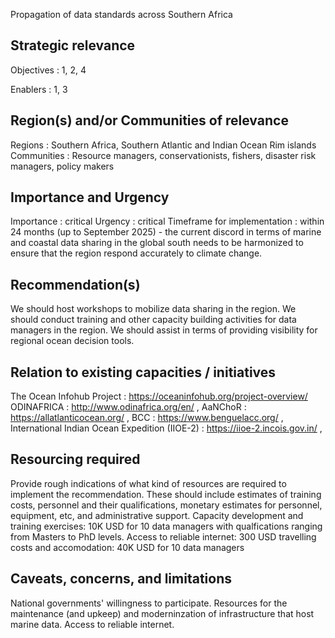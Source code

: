 Propagation of data standards across Southern Africa

## Strategic relevance

Objectives  : 1, 2, 4

Enablers  :  1, 3

## Region(s) and/or Communities of relevance

Regions : Southern Africa, Southern Atlantic and Indian Ocean Rim islands
Communities  : Resource managers, conservationists, fishers, disaster risk managers, policy makers

## Importance and Urgency

Importance : critical
Urgency  : critical
Timeframe for implementation : within 24 months (up to September 2025) - the current discord in terms of marine and coastal data sharing in the global south needs to be harmonized to ensure that the region respond accurately to climate change.

## Recommendation(s)

We should host workshops to mobilize data sharing in the region.
We should conduct training and other capacity building activities for data managers in the region.
We should assist in terms of providing visibility for regional ocean decision tools.

## Relation to existing capacities / initiatives

The Ocean Infohub Project  : https://oceaninfohub.org/project-overview/
ODINAFRICA  : http://www.odinafrica.org/en/ ,
AaNChoR  : https://allatlanticocean.org/ ,
BCC  : https://www.benguelacc.org/ ,
International Indian Ocean Expedition (IIOE-2)  : https://iioe-2.incois.gov.in/ ,


## Resourcing required

Provide rough indications of what kind of resources are required to implement the recommendation. 
These should include estimates of training costs, personnel and their qualifications, monetary estimates for personnel, equipment, etc, and administrative support. 
Capacity development and training exercises: 10K USD for 10 data managers with qualfications ranging from Masters to PhD levels.
Access to reliable internet: 300 USD
travelling costs and accomodation: 40K USD for 10 data managers
## Caveats, concerns, and limitations 

National governments' willingness to participate.
Resources for the maintenance (and upkeep) and moderninzation of infrastructure that host marine data.
Access to reliable internet.
